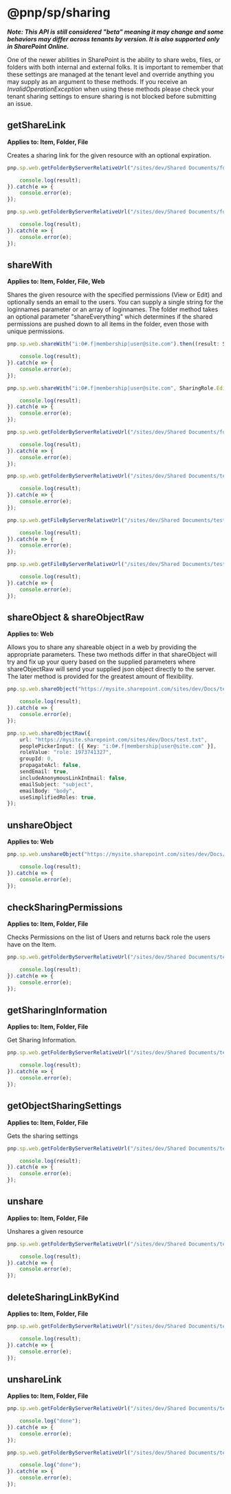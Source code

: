 # @pnp/sp/sharing

**_Note: This API is still considered "beta" meaning it may change and some behaviors may differ across tenants by version. It is also supported only in SharePoint Online._**

One of the newer abilities in SharePoint is the ability to share webs, files, or folders with both internal and external folks. It is important to remember that these settings are managed at the tenant level and override anything you may supply as an argument to these methods. If you receive an _InvalidOperationException_ when using these methods please check your tenant sharing settings to ensure sharing is not blocked before submitting an issue.

## getShareLink

**Applies to: Item, Folder, File**

Creates a sharing link for the given resource with an optional expiration.

```TypeScript
pnp.sp.web.getFolderByServerRelativeUrl("/sites/dev/Shared Documents/folder1").getShareLink(SharingLinkKind.AnonymousView).then(result: ShareLinkResponse => {

    console.log(result);
}).catch(e => {
    console.error(e);
});

pnp.sp.web.getFolderByServerRelativeUrl("/sites/dev/Shared Documents/folder1").getShareLink(SharingLinkKind.AnonymousView, Util.dateAdd(new Date(), "day", 5)).then(result: ShareLinkResponse => {

    console.log(result);
}).catch(e => {
    console.error(e);
});
```

## shareWith

**Applies to: Item, Folder, File, Web**

Shares the given resource with the specified permissions (View or Edit) and optionally sends an email to the users. You can supply a single string for the loginnames parameter or an array of loginnames. The folder method takes an optional parameter "shareEverything" which determines if the shared permissions are pushed down to all items in the folder, even those with unique permissions.

```TypeScript
pnp.sp.web.shareWith("i:0#.f|membership|user@site.com").then((result: SharingResult) => {

    console.log(result);
}).catch(e => {
    console.error(e);
});

pnp.sp.web.shareWith("i:0#.f|membership|user@site.com", SharingRole.Edit).then((result: SharingResult) => {

    console.log(result);
}).catch(e => {
    console.error(e);
});

pnp.sp.web.getFolderByServerRelativeUrl("/sites/dev/Shared Documents/folder1").shareWith("i:0#.f|membership|user@site.com").then((result: SharingResult) => {

    console.log(result);
}).catch(e => {
    console.error(e);
});

pnp.sp.web.getFolderByServerRelativeUrl("/sites/dev/Shared Documents/test").shareWith("i:0#.f|membership|user@site.com", SharingRole.Edit, true, true).then((result: SharingResult) => {

    console.log(result);
}).catch(e => {
    console.error(e);
});

pnp.sp.web.getFileByServerRelativeUrl("/sites/dev/Shared Documents/test.txt").shareWith("i:0#.f|membership|user@site.com").then((result: SharingResult) => {

    console.log(result);
}).catch(e => {
    console.error(e);
});

pnp.sp.web.getFileByServerRelativeUrl("/sites/dev/Shared Documents/test.txt").shareWith("i:0#.f|membership|user@site.com", SharingRole.Edit).then((result: SharingResult) => {

    console.log(result);
}).catch(e => {
    console.error(e);
});
```

## shareObject & shareObjectRaw

**Applies to: Web**

Allows you to share any shareable object in a web by providing the appropriate parameters. These two methods differ in that shareObject will try and fix up your query based on the supplied parameters where shareObjectRaw will send your supplied json object directly to the server. The later method is provided for the greatest amount of flexibility.

```TypeScript
pnp.sp.web.shareObject("https://mysite.sharepoint.com/sites/dev/Docs/test.txt", "i:0#.f|membership|user@site.com", SharingRole.View).then((result: SharingResult) => {

    console.log(result);
}).catch(e => {
    console.error(e);
});

pnp.sp.web.shareObjectRaw({
    url: "https://mysite.sharepoint.com/sites/dev/Docs/test.txt",
    peoplePickerInput: [{ Key: "i:0#.f|membership|user@site.com" }],
    roleValue: "role: 1973741327",
    groupId: 0,
    propagateAcl: false,
    sendEmail: true,
    includeAnonymousLinkInEmail: false,
    emailSubject: "subject",
    emailBody: "body",
    useSimplifiedRoles: true,
});
```

## unshareObject

**Applies to: Web**

```TypeScript
pnp.sp.web.unshareObject("https://mysite.sharepoint.com/sites/dev/Docs/test.txt").then((result: SharingResult) => {

    console.log(result);
}).catch(e => {
    console.error(e);
});
```

## checkSharingPermissions

**Applies to: Item, Folder, File**

Checks Permissions on the list of Users and returns back role the users have on the Item.

```TypeScript
pnp.sp.web.getFolderByServerRelativeUrl("/sites/dev/Shared Documents/test").checkSharingPermissions([{ alias: "i:0#.f|membership|user@site.com" }]).then((result: SharingEntityPermissions[]) => {

    console.log(result);
}).catch(e => {
    console.error(e);
});
```

## getSharingInformation

**Applies to: Item, Folder, File**

Get Sharing Information.

```TypeScript
pnp.sp.web.getFolderByServerRelativeUrl("/sites/dev/Shared Documents/test").getSharingInformation().then((result: SharingInformation) => {

    console.log(result);
}).catch(e => {
    console.error(e);
});
```

## getObjectSharingSettings

**Applies to: Item, Folder, File**

Gets the sharing settings

```TypeScript
pnp.sp.web.getFolderByServerRelativeUrl("/sites/dev/Shared Documents/test").getObjectSharingSettings().then((result: ObjectSharingSettings) => {

    console.log(result);
}).catch(e => {
    console.error(e);
});
```

## unshare

**Applies to: Item, Folder, File**

Unshares a given resource

```TypeScript
pnp.sp.web.getFolderByServerRelativeUrl("/sites/dev/Shared Documents/test").unshare().then((result: SharingResult) => {

    console.log(result);
}).catch(e => {
    console.error(e);
});
```

## deleteSharingLinkByKind

**Applies to: Item, Folder, File**

```TypeScript
pnp.sp.web.getFolderByServerRelativeUrl("/sites/dev/Shared Documents/test").deleteSharingLinkByKind(SharingLinkKind.AnonymousEdit).then((result: SharingResult) => {

    console.log(result);
}).catch(e => {
    console.error(e);
});
```

## unshareLink

**Applies to: Item, Folder, File**

```TypeScript
pnp.sp.web.getFolderByServerRelativeUrl("/sites/dev/Shared Documents/test").unshareLink(SharingLinkKind.AnonymousEdit).then(_ => {

    console.log("done");
}).catch(e => {
    console.error(e);
});

pnp.sp.web.getFolderByServerRelativeUrl("/sites/dev/Shared Documents/test").unshareLink(SharingLinkKind.AnonymousEdit, "12345").then(_ => {

    console.log("done");
}).catch(e => {
    console.error(e);
});
```

